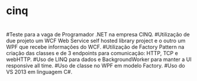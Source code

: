 # cinq
#
#Teste para a vaga de Programador .NET na empresa CINQ. 
#Utilização de due projeto um WCF Web Service self hosted library project e o outro um WPF que recebe informações do WCF. 
#Utilização de Factory Pattern na criação das classes e de 3 endpoints para comunicação: HTTP, TCP e webHTTP. 
#Uso de LINQ para dados e BackgroundWorker para manter a UI responsive all time. 
#Uso de classe no WPF em modelo Factory. 
#Uso do VS 2013 em linguagem C#. 
